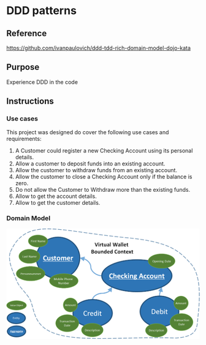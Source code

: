DDD patterns
============

## Reference

https://github.com/ivanpaulovich/ddd-tdd-rich-domain-model-dojo-kata

## Purpose

Experience DDD in the code

## Instructions

### Use cases

This project was designed do cover the following use cases and requirements:

 1. A Customer could register a new Checking Account using its personal details.
 1. Allow a customer to deposit funds into an existing account.
 1. Allow the customer to withdraw funds from an existing account.
 1. Allow the customer to close a Checking Account only if the balance is zero.
 1. Do not allow the Customer to Withdraw more than the existing funds.
 1. Allow to get the account details.
 1. Allow to get the customer details.
 
 ### Domain Model
 
 ![Domain Model](doc/ddd-patterns-domain-model.png)